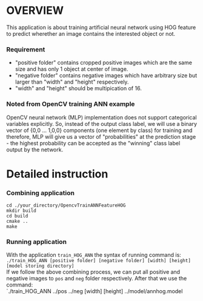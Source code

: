 # OVERVIEW
This application is about training artificial neural network using HOG feature to predict wherether an image contains the interested object or not.

### Requirement
- "positive folder" contains cropped positive images which are the same size and has only 1 object at center of image.
- "negative folder" contains negative images which have arbitrary size but larger than "width" and "height" respectively.
- "width" and "height" should be multipication of 16.

### Noted from OpenCV training ANN example 
OpenCV neural network (MLP) implementation does not support categorical variables explicitly. So, instead of the output class label, we will use a binary vector of {0,0 ... 1,0,0} components (one element by class) for training and therefore, MLP will give us a vector of "probabilities" at the prediction stage - the highest probability can be accepted as the "winning" class label output by the network.

# Detailed instruction
### Combining application
`cd ./your_directory/OpencvTrainANNFeatureHOG` </br>
`mkdir build` </br>
`cd build` </br>
`cmake ..` </br>
`make` </br>

### Running application
With the application `train_HOG_ANN` the syntax of running command is:
`./train_HOG_ANN [positive folder] [negative folder] [width] [height] [model storing directory]` </br>
If we follow the above combining process, we can put all positive and negative images to `pos` and `neg` folder respectively. After that we use the command:</br>
`./train_HOG_ANN ../pos ../neg [width] [height] ../model/annhog.model


